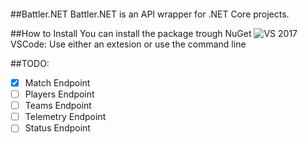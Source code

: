 ![[](https://buildstats.info/nuget/Battler.NET)](https://www.nuget.org/packages/Battler.NET/)

##Battler.NET
Battler.NET is an API wrapper for .NET Core projects.

##How to Install
You can install the package trough NuGet
![VS 2017](https://docs.microsoft.com/en-us/nuget/tools/package-manager-ui)
VSCode: Use either an extesion or use the command line

##TODO:
- [x] Match Endpoint
- [ ] Players Endpoint
- [ ] Teams Endpoint
- [ ] Telemetry Endpoint
- [ ] Status Endpoint